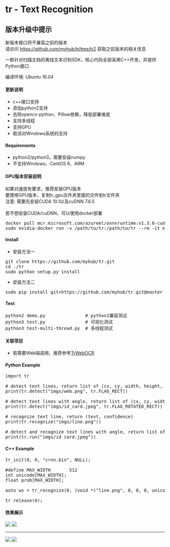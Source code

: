 # tr - Text Recognition 

## 版本升级中提示
新版本接口将不兼容之前的版本<br>
请访问 https://github.com/myhub/tr/tree/tr2 获取之前版本的相关信息

一款针对扫描文档的离线文本识别SDK，核心代码全部采用C++开发，并提供Python接口

编译环境: *Ubuntu 16.04*

#### 更新说明
+ c++接口支持
+ 添加python2支持
+ 去除opencv-python、Pillow依赖，降低部署难度
+ 支持多线程
+ 支持GPU
+ 取消对Windows系统的支持

#### Requirements
+ python2/python3，需要安装numpy
+ 不支持Windows、CentOS 6、ARM

#### GPU版本安装说明
如果对速度有要求，推荐安装GPU版本<br>
要使用GPU版本，复制tr_gpu文件夹里面的文件到tr文件夹<br>
注意: 需要先安装CUDA 10.1以及cuDNN 7.6.5<br>
<br>
若不想安装CUDA/cuDNN，可以使用docker部署
<pre>docker pull mcr.microsoft.com/azureml/onnxruntime:v1.3.0-cuda10.1-cudnn7
sudo nvidia-docker run -v /path/to/tr:/path/to/tr --rm -it mcr.microsoft.com/azureml/onnxruntime:v1.3.0-cuda10.1-cudnn7
</pre>

#### Install
+ 安装方法一
<pre>git clone https://github.com/myhub/tr.git
cd ./tr
sudo python setup.py install
</pre>
+ 安装方法二
<pre>sudo pip install git+https://github.com/myhub/tr.git@master
</pre>

#### Test
<pre>
python2 demo.py               # python2兼容测试
python3 test.py               # 可视化测试
python3 test-multi-thread.py  # 多线程测试
</pre>

#### 关联项目
+ 若需要Web端调用，推荐参考<a href="https://github.com/alisen39/TrWebOCR">TrWebOCR</a>


#### Python Example
<pre>import tr

# detect text lines, return list of (cx, cy, width, height, angle)
print(tr.detect("imgs/web.png", tr.FLAG_RECT))

# detect text lines with angle, return list of (cx, cy, width, height, angle)
print(tr.detect("imgs/id_card.jpeg", tr.FLAG_ROTATED_RECT))

# recognize text line, return (text, confidence)
print(tr.recognize("imgs/line.png"))

# detect and recognize text lines with angle, return list of ((cx, cy, width, height, angle), text, confidence)
print(tr.run("imgs/id_card.jpeg"))
</pre>

#### C++ Example
<pre>tr_init(0, 0, "crnn.bin", NULL);

#define MAX_WIDTH		512
int unicode[MAX_WIDTH];
float prob[MAX_WIDTH]; 

auto ws = tr_recognize(0, (void *)"line.png", 0, 0, 0, unicode, prob, MAX_WIDTH);

tr_release(0);
</pre>

#### 效果展示
<img src="https://gitee.com/microic/tr/raw/master/imgs/output/id_card/1.png" />
<img src="https://gitee.com/microic/tr/raw/master/imgs/output/id_card/2.png" />
<hr>
<img src="https://gitee.com/microic/tr/raw/master/imgs/output/name_card/1.png" />
<img src="https://gitee.com/microic/tr/raw/master/imgs/output/name_card/2.png" />
